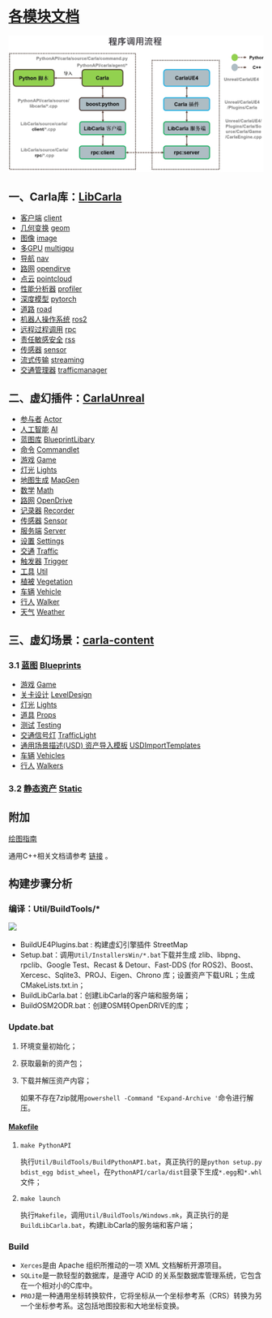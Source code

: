 # [各模块文档]()

![CARLA Modules](img/build_modules.jpg)

## 一、Carla库：[LibCarla](https://openhutb.github.io/carla_cpp/dir_b14cdd661f9a7048a44f1771cd402401.html)
* [客户端](./modules/client.md) [client](https://openhutb.github.io/carla_cpp/dir_64d7bb605f27024d49af86070bd3f0b6.html)
* [几何变换](./modules/geom.md) [geom](https://openhutb.github.io/carla_cpp/dir_8b032d9d353dba85c86dc5364d785bbe.html)
* [图像](./modules/image.md) [image](https://openhutb.github.io/carla_cpp/dir_f5e43f88654384cf885b20b39b543425.html)
* [多GPU](modules/multigpu.md) [multigpu](https://openhutb.github.io/carla_cpp/dir_a2af28fa3ae0e0a62585ff5a8c898ebe.html)
* [导航](modules/nav.md) [nav](https://openhutb.github.io/carla_cpp/dir_ad0f87b2245230d21b267626b2c7750a.html)
* [路网](modules/opendirve.md) [opendirve](https://openhutb.github.io/carla_cpp/dir_a02f1db122f1bf0661014bee93740912.html)
* [点云](modules/pointcloud.md) [pointcloud](https://openhutb.github.io/carla_cpp/dir_ba5554cd20e2d3b81742218af28f1632.html)
* [性能分析器](modules/profiler.md) [profiler](https://openhutb.github.io/carla_cpp/dir_a44fab28cda52915bea048e19f74f82b.html)
* [深度模型](modules/pytorch.md) [pytorch](https://openhutb.github.io/carla_cpp/dir_1d6fac9cb22f8ab199e8be0190976796.html) 
* [道路](modules/road.md) [road](https://openhutb.github.io/carla_cpp/dir_8afc3b5d71d319c27bc8bd38d925daae.html)
* [机器人操作系统](modules/ros2.md) [ros2](https://openhutb.github.io/carla_cpp/dir_087ce8304d10c4897e4acbeac1a6fcc8.html)
* [远程过程调用](modules/rpc.md) [rpc](https://openhutb.github.io/carla_cpp/dir_83201f30ace02cdf218980110872f8a7.html)
* [责任敏感安全](modules/rpc.md) [rss](https://openhutb.github.io/carla_cpp/dir_4ec6c576fb70278fb3ee02e044838f82.html)
* [传感器](modules/sensor.md) [sensor](https://openhutb.github.io/carla_cpp/dir_8b842c0ad24262c95de16c440fd51527.html)
* [流式传输](modules/streaming.md) [streaming](https://openhutb.github.io/carla_cpp/dir_6d1a5b6c73cd09063239376f47f02d88.html)
* [交通管理器](modules/trafficmanager.md) [trafficmanager](https://openhutb.github.io/carla_cpp/dir_a8dbe3691941680fc0b6dad001059c22.html)



## 二、虚幻插件：[CarlaUnreal](https://openhutb.github.io/carla_cpp/dir_8fc34afb5f07a67966c78bf5319f94ae.html)
* [参与者](modules/Actor.md) [Actor](https://openhutb.github.io/carla_cpp/dir_31691989b6ffa820edb06b9eb32cc520.html)
* [人工智能](modules/AI.md) [AI](https://openhutb.github.io/carla_cpp/dir_cff6f5bec63abb9e5f12c0f62b47389c.html)
* [蓝图库](modules/BlueprintLibary.md) [BlueprintLibary](https://openhutb.github.io/carla_cpp/dir_bd6d94ad3c7534d0f2d8b3ea8c626bc5.html)
* [命令](modules/Commandlet.md) [Commandlet](https://openhutb.github.io/carla_cpp/dir_b73fafeaa93af49306e77afd3c0d0eef.html)
* [游戏](modules/Game.md) [Game](https://openhutb.github.io/carla_cpp/dir_b708e75f0564cefaa95a07ef1c60fa1d.html)
* [灯光](modules/Lights.md) [Lights](https://openhutb.github.io/carla_cpp/dir_300f092198dff90fa236d1c5a9b26b0c.html)
* [地图生成](modules/MapGen.md) [MapGen](https://openhutb.github.io/carla_cpp/dir_3e9aec868781f29a05b56aecc37cd1a9.html)
* [数学](modules/Math.md) [Math](https://openhutb.github.io/carla_cpp/dir_f9cdfd101429e27d647f8df664b6ebd1.html)
* [路网](modules/OpenDrive.md) [OpenDrive](https://openhutb.github.io/carla_cpp/dir_d0b0d7f8e453984c2ffe9ea659d3c27f.html)
* [记录器](modules/Recorder.md) [Recorder](https://openhutb.github.io/carla_cpp/dir_0dd3f6464b0e5c5db135a4b73b996175.html)
* [传感器](modules/Sensor_UE.md) [Sensor](https://openhutb.github.io/carla_cpp/dir_32df69f29a08a23c97cd630e5cd47b2e.html)
* [服务端](modules/Server.md) [Server](https://openhutb.github.io/carla_cpp/dir_4f477b896248adf10c6909a9eb9fb7d3.html)
* [设置](modules/Settings.md) [Settings](https://openhutb.github.io/carla_cpp/dir_61a866aca8f5011fad0bfe0df06e6f79.html)
* [交通](modules/Traffic.md) [Traffic](https://openhutb.github.io/carla_cpp/dir_cf78ae8ffd0f6192e117b8a1751c2bbd.html)
* [触发器](modules/Trigger.md) [Trigger](https://openhutb.github.io/carla_cpp/dir_6c62abedd72e3007bc03a7fda3037637.html)
* [工具](modules/Util.md) [Util](https://openhutb.github.io/carla_cpp/dir_c0211e659583c36c301432102f960843.html)
* [植被](modules/Vegetation.md) [Vegetation](https://openhutb.github.io/carla_cpp/dir_a3491c9b10b5a3d0703facb105cd4941.html)
* [车辆](modules/Vehicle.md) [Vehicle](https://openhutb.github.io/carla_cpp/dir_4d620431c9b0dc62fca23e1ed91a49b6.html)
* [行人](modules/Walker.md) [Walker](https://openhutb.github.io/carla_cpp/dir_7a44753a182d2dd0cd15cfa7be7c0c89.html)
* [天气](modules/Weather.md) [Weather](https://openhutb.github.io/carla_cpp/dir_b3a8bd261fb98563f858806beb7e2741.html)

## 三、虚幻场景：[carla-content](https://bitbucket.org/carla-simulator/carla-content/src/master/)

### 3.1 [蓝图](modules/Blueprints.md)  [Blueprints](https://bitbucket.org/carla-simulator/carla-content/src/master/Blueprints/)

* [游戏](modules/Game_BP.md) [Game](https://bitbucket.org/carla-simulator/carla-content/src/master/Blueprints/Game/)
* [关卡设计](modules/LevelDesign_BP.md) [LevelDesign](https://bitbucket.org/carla-simulator/carla-content/src/master/Blueprints/LevelDesign/)
* [灯光](modules/Lights_BP.md) [Lights](https://bitbucket.org/carla-simulator/carla-content/src/master/Blueprints/Lights/)
* [道具](modules/Props_BP.md) [Props](https://bitbucket.org/carla-simulator/carla-content/src/master/Blueprints/Props/)
* [测试](modules/Testing_BP.md) [Testing](https://bitbucket.org/carla-simulator/carla-content/src/master/Blueprints/Testing/)
* [交通信号灯](modules/TrafficLight_BP.md) [TrafficLight](https://bitbucket.org/carla-simulator/carla-content/src/master/Blueprints/TrafficLight/)
* [通用场景描述(USD) 资产导入模板](modules/USDImportTemplates_BP.md) [USDImportTemplates](https://bitbucket.org/carla-simulator/carla-content/src/master/Blueprints/USDImportTemplates/)
* [车辆](modules/Vehicles_BP.md) [Vehicles](https://bitbucket.org/carla-simulator/carla-content/src/master/Blueprints/Vehicles/)
* [行人](modules/Walkers_BP.md) [Walkers](https://bitbucket.org/carla-simulator/carla-content/src/master/Blueprints/Walkers/)

### 3.2 [静态资产](modules/Static.md) [Static](https://bitbucket.org/carla-simulator/carla-content/src/master/Static/)




## 附加
[绘图指南](demo/figure.md)

通用C++相关文档请参考 [链接](ref_cpp.md) 。


## 构建步骤分析

### 编译：Util/BuildTools/*

![](img/tuto_D_windows_debug/file_specification_build_tools.png)

* BuildUE4Plugins.bat : 构建虚幻引擎插件 StreetMap 
* Setup.bat：调用`Util/InstallersWin/*.bat`下载并生成 zlib、libpng、rpclib、Google Test、Recast & Detour、Fast-DDS (for ROS2)、Boost、Xercesc、Sqlite3、PROJ、Eigen、Chrono 库；设置资产下载URL；生成CMakeLists.txt.in；
* BuildLibCarla.bat：创建LibCarla的客户端和服务端；
* BuildOSM2ODR.bat：创建OSM转OpenDRIVE的库；

### Update.bat
1. 环境变量初始化；
2. 获取最新的资产包；
3. 下载并解压资产内容；

    如果不存在7zip就用`powershell -Command "Expand-Archive '`命令进行解压。

#### [Makefile](https://seisman.github.io/how-to-write-makefile/index.html)
1. `make PythonAPI`

    执行`Util/BuildTools/BuildPythonAPI.bat`，真正执行的是`python setup.py bdist_egg bdist_wheel`，在`PythonAPI/carla/dist`目录下生成`*.egg`和`*.whl`文件；

2. `make launch`

    执行`Makefile`，调用`Util/BuildTools/Windows.mk`，真正执行的是`BuildLibCarla.bat`，构建LibCarla的服务端和客户端；

### Build
* `Xerces`是由 Apache 组织所推动的一项 XML 文档解析开源项目。
* `SQLite`是一款轻型的数据库，是遵守 ACID 的关系型数据库管理系统，它包含在一个相对小的C库中。
* `PROJ`是一种通用坐标转换软件，它将坐标从一个坐标参考系（CRS）转换为另一个坐标参考系。这包括地图投影和大地坐标变换。


